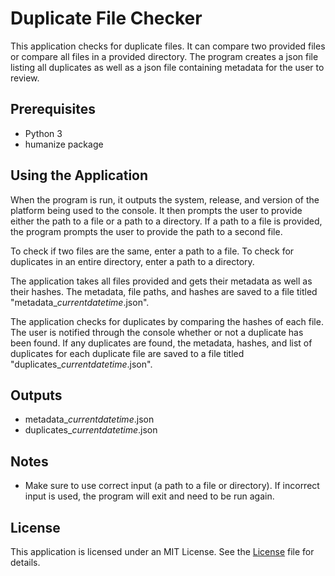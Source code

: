 # Duplicate File Checker

This application checks for duplicate files. It can compare two provided files or compare all files in a provided directory. The program creates a json file listing all duplicates as well as a json file containing metadata for the user to review.

## Prerequisites

- Python 3
- humanize package

## Using the Application

When the program is run, it outputs the system, release, and version of the platform being used to the console. It then prompts the user to provide either the path to a file or a path to a directory. If a path to a file is provided, the program prompts the user to provide the path to a second file.

To check if two files are the same, enter a path to a file. To check for duplicates in an entire directory, enter a path to a directory.

The application takes all files provided and gets their metadata as well as their hashes. The metadata, file paths, and hashes are saved to a file titled "metadata_*currentdatetime*.json".

The application checks for duplicates by comparing the hashes of each file. The user is notified through the console whether or not a duplicate has been found. If any duplicates are found, the metadata, hashes, and list of duplicates for each duplicate file are saved to a file titled "duplicates_*currentdatetime*.json".

## Outputs

- metadata_*currentdatetime*.json
- duplicates_*currentdatetime*.json

## Notes

- Make sure to use correct input (a path to a file or directory). If incorrect input is used, the program will exit and need to be run again.

## License

This application is licensed under an MIT License. See the [License](https://github.com/ssailor96/duplicate-file-checker/blob/main/LICENSE) file for details.